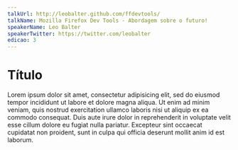```yaml
---
talkUrl: http://leobalter.github.com/ffdevtools/
talkName: Mozilla Firefox Dev Tools - Abordagem sobre o futuro!
speakerName: Leo Balter
speakerTwitter: https://twitter.com/leobalter
edicao: 3
---
```


# Título

Lorem ipsum dolor sit amet, consectetur adipisicing elit, sed do eiusmod tempor incididunt ut labore et dolore magna aliqua. Ut enim ad minim veniam,
quis nostrud exercitation ullamco laboris nisi ut aliquip ex ea commodo
consequat. Duis aute irure dolor in reprehenderit in voluptate velit esse
cillum dolore eu fugiat nulla pariatur. Excepteur sint occaecat cupidatat non
proident, sunt in culpa qui officia deserunt mollit anim id est laborum.